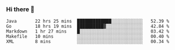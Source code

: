 ### Hi there 👋

<!--
**yeya24/yeya24** is a ✨ _special_ ✨ repository because its `README.md` (this file) appears on your GitHub profile.

Here are some ideas to get you started:

- 🔭 I’m currently working on ...
- 🌱 I’m currently learning ...
- 👯 I’m looking to collaborate on ...
- 🤔 I’m looking for help with ...
- 💬 Ask me about ...
- 📫 How to reach me: ...
- 😄 Pronouns: ...
- ⚡ Fun fact: ...
-->

<!--START_SECTION:waka-->
```text
Java       22 hrs 25 mins  █████████████░░░░░░░░░░░░   52.39 % 
Go         18 hrs 19 mins  ██████████▓░░░░░░░░░░░░░░   42.84 % 
Markdown   1 hr 27 mins    █░░░░░░░░░░░░░░░░░░░░░░░░   03.42 % 
Makefile   10 mins         ░░░░░░░░░░░░░░░░░░░░░░░░░   00.40 % 
XML        8 mins          ░░░░░░░░░░░░░░░░░░░░░░░░░   00.34 % 
```
<!--END_SECTION:waka-->
